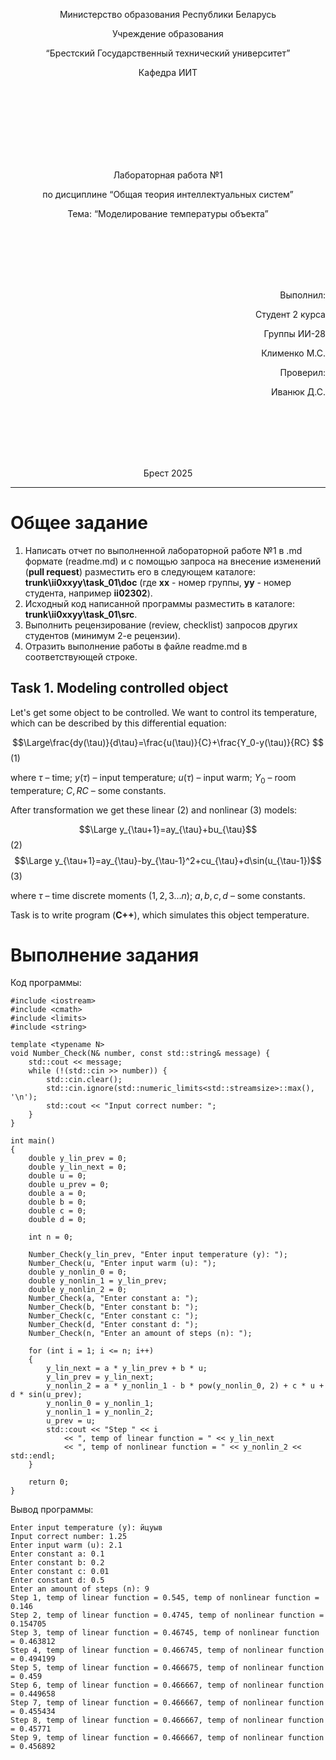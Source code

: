 <p align="center"> Министерство образования Республики Беларусь</p>
<p align="center">Учреждение образования</p>
<p align="center">“Брестский Государственный технический университет”</p>
<p align="center">Кафедра ИИТ</p>
<br><br><br><br><br><br><br>
<p align="center">Лабораторная работа №1</p>
<p align="center">по дисциплине “Общая теория интеллектуальных систем”</p>
<p align="center">Тема: “Моделирование температуры объекта”</p>
<br><br><br><br><br>
<p align="right">Выполнил:</p>
<p align="right">Студент 2 курса</p>
<p align="right">Группы ИИ-28</p>
<p align="right">Клименко М.С.</p>
<p align="right">Проверил:</p>
<p align="right">Иванюк Д.С.</p>
<br><br><br><br><br>
<p align="center">Брест 2025</p>

<hr>

# Общее задание #
1. Написать отчет по выполненной лабораторной работе №1 в .md формате (readme.md) и с помощью запроса на внесение изменений (**pull request**) разместить его в следующем каталоге: **trunk\ii0xxyy\task_01\doc** (где **xx** - номер группы, **yy** - номер студента, например **ii02302**).
2. Исходный код написанной программы разместить в каталоге: **trunk\ii0xxyy\task_01\src**.
3. Выполнить рецензирование (review, checklist) запросов других студентов (минимум 2-е рецензии).
4. Отразить выполнение работы в файле readme.md в соответствующей строке.

## Task 1. Modeling controlled object ##
Let's get some object to be controlled. We want to control its temperature, which can be described by this differential equation:

$$\Large\frac{dy(\tau)}{d\tau}=\frac{u(\tau)}{C}+\frac{Y_0-y(\tau)}{RC} $$ (1)

where $\tau$ – time; $y(\tau)$ – input temperature; $u(\tau)$ – input warm; $Y_0$ – room temperature; $C,RC$ – some constants.

After transformation we get these linear (2) and nonlinear (3) models:

$$\Large y_{\tau+1}=ay_{\tau}+bu_{\tau}$$ (2)
$$\Large y_{\tau+1}=ay_{\tau}-by_{\tau-1}^2+cu_{\tau}+d\sin(u_{\tau-1})$$ (3)

where $\tau$ – time discrete moments ($1,2,3{\dots}n$); $a,b,c,d$ – some constants.

Task is to write program (**С++**), which simulates this object temperature.

# Выполнение задания #
Код программы:
```
#include <iostream>
#include <cmath>
#include <limits>
#include <string>

template <typename N>
void Number_Check(N& number, const std::string& message) {
	std::cout << message;
	while (!(std::cin >> number)) {
		std::cin.clear(); 
		std::cin.ignore(std::numeric_limits<std::streamsize>::max(), '\n');
		std::cout << "Input correct number: ";
	}
}

int main()
{
	double y_lin_prev = 0;
	double y_lin_next = 0;
	double u = 0;
	double u_prev = 0;
	double a = 0;
	double b = 0;
	double c = 0;
	double d = 0;

	int n = 0;

	Number_Check(y_lin_prev, "Enter input temperature (y): ");
	Number_Check(u, "Enter input warm (u): ");
	double y_nonlin_0 = 0;
	double y_nonlin_1 = y_lin_prev;
	double y_nonlin_2 = 0;
	Number_Check(a, "Enter constant a: ");
	Number_Check(b, "Enter constant b: ");
	Number_Check(c, "Enter constant c: ");
	Number_Check(d, "Enter constant d: ");
	Number_Check(n, "Enter an amount of steps (n): ");

	for (int i = 1; i <= n; i++)
	{
		y_lin_next = a * y_lin_prev + b * u;
		y_lin_prev = y_lin_next;
		y_nonlin_2 = a * y_nonlin_1 - b * pow(y_nonlin_0, 2) + c * u + d * sin(u_prev);
		y_nonlin_0 = y_nonlin_1;
		y_nonlin_1 = y_nonlin_2;
		u_prev = u;
		std::cout << "Step " << i
			<< ", temp of linear function = " << y_lin_next
			<< ", temp of nonlinear function = " << y_nonlin_2 << std::endl;
	}

	return 0;
}

```
Вывод программы:
```
Enter input temperature (y): йцуыв
Input correct number: 1.25
Enter input warm (u): 2.1
Enter constant a: 0.1
Enter constant b: 0.2
Enter constant c: 0.01
Enter constant d: 0.5
Enter an amount of steps (n): 9
Step 1, temp of linear function = 0.545, temp of nonlinear function = 0.146
Step 2, temp of linear function = 0.4745, temp of nonlinear function = 0.154705
Step 3, temp of linear function = 0.46745, temp of nonlinear function = 0.463812
Step 4, temp of linear function = 0.466745, temp of nonlinear function = 0.494199
Step 5, temp of linear function = 0.466675, temp of nonlinear function = 0.459
Step 6, temp of linear function = 0.466667, temp of nonlinear function = 0.449658
Step 7, temp of linear function = 0.466667, temp of nonlinear function = 0.455434
Step 8, temp of linear function = 0.466667, temp of nonlinear function = 0.45771
Step 9, temp of linear function = 0.466667, temp of nonlinear function = 0.456892

```

